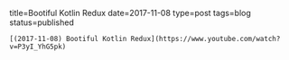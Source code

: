 
title=Bootiful Kotlin Redux
date=2017-11-08
type=post
tags=blog
status=published
~~~~~~
[(2017-11-08) Bootiful Kotlin Redux](https://www.youtube.com/watch?v=P3yI_YhG5pk) 
            